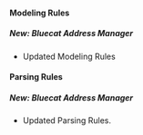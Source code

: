 #### Modeling Rules

##### New: Bluecat Address Manager

- Updated Modeling Rules

#### Parsing Rules

##### New: Bluecat Address Manager

- Updated Parsing Rules.